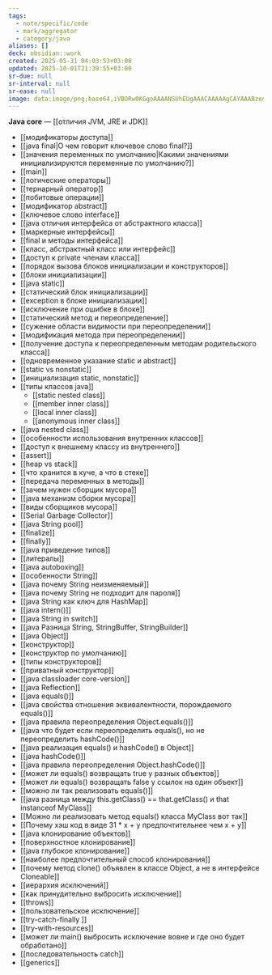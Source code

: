```yaml
---
tags:
  - note/specific/code
  - mark/aggregator
  - category/java
aliases: []
deck: obsidian::work
created: 2025-05-31 04:03:53+03:00
updated: 2025-10-01T21:39:55+03:00
sr-due: null
sr-interval: null
sr-ease: null
image: data:image/png;base64,iVBORw0KGgoAAAANSUhEUgAAACAAAAAgCAYAAABzenr0AAAA4UlEQVR4Ae1XAQbDMBTNSdpcoHdIC2A9W47we4NlZbtGwGwMwbABGQxAlofFMFsh+Rv5PE1/ynt92idfoORaSWmUbje9i/ARIRN8hJVmIHAm8kRaFh7cQs4DocGBJrouYAlumOBEsp8HXmDBid8WsKTwXLcbgz5O4Xy/ohWvl6APU+i2Y34BIN/fTu+20IeIvALw5h8KTuQVALu/7OcSsLy4HeD+Boj7L1iVygGC3S85QCCvQVSDqAbRfwRRDaJ6JmQ/ljs2Aaa3AkMp42hG/MMpCotmVtQaZQuM5w5D6ZP8Ad3WWERg2F0cAAAAAElFTkSuQmCC
---
```


**Java core**
—
[[отличия JVM, JRE и JDK]]
- [[модификаторы доступа]]
- [[java final|О чем говорит ключевое слово final?]]
- [[значения переменных по умолчанию|Какими значениями инициализируются переменные по умолчанию?]]
- [[main]]
- [[логические операторы]]
- [[тернарный оператор]]
- [[побитовые операции]]
- [[модификатор abstract]]
- [[ключевое слово interface]]
- [[java отличия интерфейса от абстрактного класса]]
- [[маркерные интерфейсы]]
- [[final и методы интерфейса]]
- [[класс, абстрактный класс или интерфейс]]
- [[доступ к private членам класса]]
- [[порядок вызова блоков инициализации и конструкторов]]
- [[блоки инициализации]]
- [[java static]]
- [[статический блок инициализации]]
- [[exception в блоке инициализации]]
- [[исключение при ошибке в блоке]]
- [[статический метод и переопределение]]
- [[сужение области видимости при переопределении]]
- [[модификация метода при переопределении]]
- [[получение доступа к переопределенным методам родительского класса]]
- [[одновременное указание static и abstract]]
- [[static vs nonstatic]]
- [[инициализация static, nonstatic]]
- [[типы классов java]]
	- [[static nested class]]
	- [[member inner class]]
	- [[local inner class]]
	- [[anonymous inner class]]
- [[java nested class]]
- [[особенности использования внутренних классов]]
- [[доступ к внешнему классу из внутреннего]]
- [[assert]]
- [[heap vs stack]]
- [[что хранится в куче, а что в стеке]]
- [[передача переменных в методы]]
- [[зачем нужен сборщик мусора]]
- [[java механизм сборки мусора]]
- [[виды сборщиков мусора]]
- [[Serial Garbage Collector]]
- [[java String pool]]
- [[finalize]]
- [[finally]]
- [[java приведение типов]]
- [[литералы]]
- [[java autoboxing]]
- [[особенности String]]
- [[java почему String неизменяемый]]
- [[java почему String не подходит для пароля]]
- [[java String как ключ для HashMap]]
- [[java intern()]]
- [[java String in switch]]
- [[java Разница String, StringBuffer, StringBuilder]]
- [[java Object]]
- [[конструктор]]
- [[конструктор по умолчанию]]
- [[типы конструкторов]]
- [[приватный конструктор]]
- [[java classloader core-version]]
- [[java Reflection]]
- [[java equals()]]
- [[java свойства отношения эквивалентности, порождаемого equals()]]
- [[java правила переопределения Object.equals()]]
- [[java что будет если переопределить equals(), но не переопределить hashCode()]]
- [[java реализация equals() и hashCode() в Object]]
- [[java hashCode()]]
- [[java правила переопределения Object.hashCode()]]
- [[может ли equals() возвращать true у разных объектов]]
- [[может ли equals() возвращать false у ссылок на один объект]]
- [[можно ли так реализовать equals()]]
- [[java разница между this.getClass() == that.getClass() и that instanceof MyClass]]
- [[Можно ли реализовать метод equals() класса MyClass вот так]]
- [[Почему хэш код в виде 31 * x + y предпочтительнее чем x + y]]
- [[java клонирование объектов]]
- [[поверхностное клонирование]]
- [[java глубокое клонирование]]
- [[наиболее предпочтительный способ клонирования]]
- [[почему метод clone() объявлен в классе Object, а не в интерфейсе Cloneable]]
- [[иерархия исключений]]
- [[как принудительно выбросить исключение]]
- [[throws]]
- [[пользовательское исключение]]
- [[try-catch-finally ]]
- [[try-with-resources]]
- [[может ли main() выбросить исключение вовне и где оно будет обработано]]
- [[последовательность catch]]
- [[generics]]
